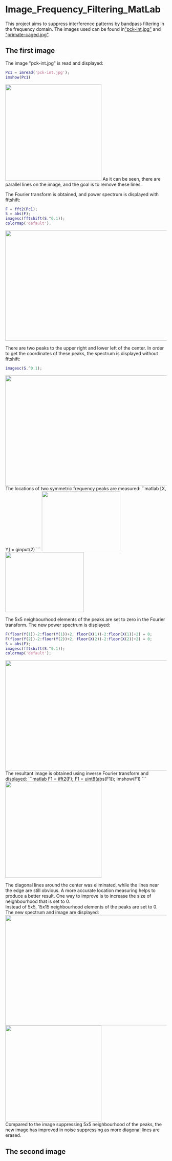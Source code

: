 # Image_Frequency_Filtering_MatLab
This project aims to suppress interference patterns by bandpass filtering in the frequency domain. The images used can be found in["pck-int.jpg"](https://github.com/StephanieMussi/Image_Frequency_Filtering_MatLab/blob/main/pck-int.jpg) and ["primate-caged.jpg"](https://github.com/StephanieMussi/Image_Frequency_Filtering_MatLab/blob/main/primate-caged.jpg).  

## The first image
The image "pck-int.jpg" is read and displayed:   
```matlab
Pc1 = imread('pck-int.jpg');
imshow(Pc1)
```
<img src = "https://github.com/StephanieMussi/Image_Frequency_Filtering_MatLab/blob/main/pck-int.jpg" width = 300 height = 300>  
As it can be seen, there are parallel lines on the image, and the goal is to remove these lines.  

The Fourier transform is obtained, and power spectrum is displayed with fftshift:  
```matlab
F = fft2(Pc1);
S = abs(F);
imagesc(fftshift(S.^0.1)); 
colormap('default');
```  
<img src = "https://github.com/StephanieMussi/Image_Frequency_Filtering_MatLab/blob/main/Figures/image1_spec1.png" width = 642 height = 344>   
  

There are two peaks to the upper right and lower left of the center. In order to get the coordinates of these peaks, the spectrum is displayed without fftshift:  
```matlab
imagesc(S.^0.1);
```
<img src = "https://github.com/StephanieMussi/Image_Frequency_Filtering_MatLab/blob/main/Figures/image1_spec2.png" width = 642 height = 344>   
The locations of two symmetric frequency peaks are measured:  
``matlab
[X, Y] = ginput(2)
```  
<img src = "https://github.com/StephanieMussi/Image_Frequency_Filtering_MatLab/blob/main/Figures/coorx.png" width = 245 height = 187>
<img src = "https://github.com/StephanieMussi/Image_Frequency_Filtering_MatLab/blob/main/Figures/coory.png" width = 245 height = 187>   

The 5x5 neighbourhood elements of the peaks are set to zero in the Fourier transform. The new power spectrum is displayed:  
```matlab
F(floor(Y(1))-2:floor(Y(1))+2, floor(X(1))-2:floor(X(1))+2) = 0; 
F(floor(Y(2))-2:floor(Y(2))+2, floor(X(2))-2:floor(X(2))+2) = 0;
S = abs(F);
imagesc(fftshift(S.^0.1)); 
colormap('default');
```  
<img src = "https://github.com/StephanieMussi/Image_Frequency_Filtering_MatLab/blob/main/Figures/image1_spec3.png" width = 642 height = 344>   
The resultant image is obtained using inverse Fourier transform and displayed:
```matlab
F1 = ifft2(F);
F1 = uint8(abs(F1));
imshow(F1)
```  
<img src = "https://github.com/StephanieMussi/Image_Frequency_Filtering_MatLab/blob/main/image1_1.jpg" width = 300 height = 300>  

The diagonal lines around the center was eliminated, while the lines near the edge are still obvious. A more accurate location measuring helps to produce a better result. One way to improve is to increase the size of neighbourhood that is set to 0.  
Instead of 5x5, 15x15 neighbourhood elements of the peaks are set to 0. The new spectrum and image are displayed:  
<img src = "https://github.com/StephanieMussi/Image_Frequency_Filtering_MatLab/blob/main/Figures/image1_spec4.png" width = 642 height = 344>   
<img src = "https://github.com/StephanieMussi/Image_Frequency_Filtering_MatLab/blob/main/image1_2.jpg" width = 300 height = 300>  
Compared to the image suppressing 5x5 neighbourhood of the peaks, the new image has improved in noise suppressing as more diagonal lines are erased.  



## The second image
